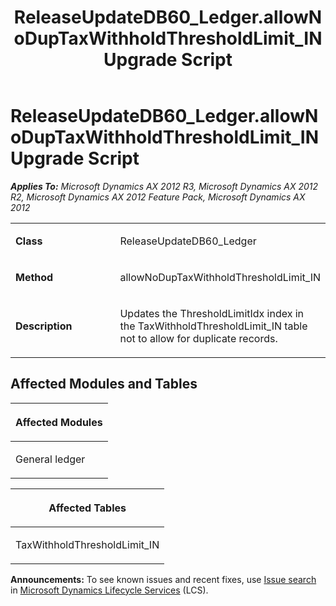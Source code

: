 ﻿---
title: ReleaseUpdateDB60_Ledger.allowNoDupTaxWithholdThresholdLimit_IN Upgrade Script
TOCTitle: ReleaseUpdateDB60_Ledger.allowNoDupTaxWithholdThresholdLimit_IN Upgrade Script
ms:assetid: 983ae719-ca22-7b5b-c0ed-5dc9a25d3368
ms:mtpsurl: https://msdn.microsoft.com/en-us/library/JJ686240(v=AX.60)
ms:contentKeyID: 49709942
ms.date: 05/18/2015
mtps_version: v=AX.60
---

# ReleaseUpdateDB60\_Ledger.allowNoDupTaxWithholdThresholdLimit\_IN Upgrade Script 


_**Applies To:** Microsoft Dynamics AX 2012 R3, Microsoft Dynamics AX 2012 R2, Microsoft Dynamics AX 2012 Feature Pack, Microsoft Dynamics AX 2012_

<table>
<colgroup>
<col style="width: 50%" />
<col style="width: 50%" />
</colgroup>
<tbody>
<tr class="odd">
<td><p><strong>Class</strong></p></td>
<td><p>ReleaseUpdateDB60_Ledger</p></td>
</tr>
<tr class="even">
<td><p><strong>Method</strong></p></td>
<td><p>allowNoDupTaxWithholdThresholdLimit_IN</p></td>
</tr>
<tr class="odd">
<td><p><strong>Description</strong></p></td>
<td><p>Updates the ThresholdLimitIdx index in the TaxWithholdThresholdLimit_IN table not to allow for duplicate records.</p></td>
</tr>
</tbody>
</table>


## Affected Modules and Tables

<table>
<colgroup>
<col style="width: 100%" />
</colgroup>
<thead>
<tr class="header">
<th><p>Affected Modules</p></th>
</tr>
</thead>
<tbody>
<tr class="odd">
<td><p>General ledger</p></td>
</tr>
</tbody>
</table>


<table>
<colgroup>
<col style="width: 100%" />
</colgroup>
<thead>
<tr class="header">
<th><p>Affected Tables</p></th>
</tr>
</thead>
<tbody>
<tr class="odd">
<td><p>TaxWithholdThresholdLimit_IN</p></td>
</tr>
</tbody>
</table>

  
**Announcements:** To see known issues and recent fixes, use [Issue search](http://go.microsoft.com/fwlink/?linkid=389258) in [Microsoft Dynamics Lifecycle Services](http://go.microsoft.com/fwlink/?linkid=306505) (LCS).

